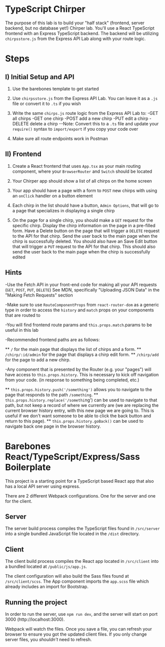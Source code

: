 # TypeScript Chirper

The purpose of this lab is to build your "half stack" (frontend, server backend, but no database yet!) Chirper lab. You'll use a React TypeScript frontend with an Express TypeScript backend. The backend will be utilizing `chirpsstore.js` from the Express API Lab along with your route logic.

# Steps

## I) Initial Setup and API

1) Use the barebones template to get started

2) Use `chirpsstore.js` from the Express API Lab. You can leave it as a `.js` file or convert it to `.ts` if you wish

3) Write the same `chirps.js` route logic from the Express API Lab to:
-GET all chirps
-GET one chirp
-POST add a new chirp
-PUT edit a chirp
-DELETE delete a chirp
--Note: Convert this to a `.ts` file and update your `require()` syntax to `import/export` if you copy your code over

4) Make sure all route endpoints work in Postman

## II) Frontend

1) Create a React frontend that uses `App.tsx` as your main routing component, where your `BrowserRouter` and `Switch` should be located

2) Your Chirper app should show a list of all chirps on the home screen

3) Your app should have a page with a form to `POST` new chirps with using an `onClick` handler on a button element

4) Each chirp in the list should have a button, `Admin Options`, that will go to a page that specializes in displaying a single chirp

5) On the page for a single chirp, you should make a `GET` request for the specific chirp. Display the chirp information on the page in a pre-filled form. Have a Delete button on the page that will trigger a `DELETE` request to the API for that chirp. Send the user back to the main page when the chirp is successfully deleted. You should also have an Save Edit button that will trigger a `PUT` request to the API for that chirp. This should also send the user back to the main page when the chirp is successfully edited

## Hints

-Use the Fetch API in your front-end code for making all your API requests (`GET`, `POST`, `PUT`, `DELETE`)
See MDN, specifically "Uploading JSON Data" in the "Making Fetch Requests" section

-Make sure to use `RouteComponentProps` from `react-router-dom` as a generic type in order to access the `history` and `match` props on your components that are routed to

-You will find frontend route params and `this.props.match`.params to be useful in this lab

-Recommended frontend paths are as follows:

** `/` for the main page that displays the list of chirps and a form.
** `/chirp/:id/admin` for the page that displays a chirp edit form.
** `/chirp/add` for the page to add a new chirp.

-Any component that is presented by the Router (e.g. your "pages") will have access to `this.props.history`. This is necessary to kick off navigation from your code. (in response to something being completed, etc.)

** `this.props.history.push('/something')` allows you to navigate to the page that responds to the path `/something`.
** `this.props.history.replace('/somethi`ng') can be used to navigate to that path, but not keep a record of where we currently are (we are replacing the current browser history entry, with this new page we are going to. This is useful if we don't want someone to be able to click the back button and return to this page).
** `this.props.history.goBack()` can be used to navigate back one page in the browser history.



# Barebones React/TypeScript/Express/Sass Boilerplate
This project is a starting point for a TypeScript based React app that also has a local API server using express.

There are 2 different Webpack configurations. One for the server and one for the client.

## Server
The server build process compiles the TypeScript files found in `/src/server` into a single bundled JavaScript file located in the `/dist` directory.

## Client
The client build process compiles the React app located in `/src/client` into a bundled located at `/public/js/app.js`.

The client configuration will also build the Sass files found at `/src/client/scss`. The App component imports the `app.scss` file which already includes an import for Bootstrap.

## Running the project
In order to run the server, use `npm run dev`, and the server will start on port 3000 (http://localhost:3000). 

Webpack will watch the files. Once you save a file, you can refresh your browser to ensure you got the updated client files. If you only change server files, you *shouldn't* need to refresh.
